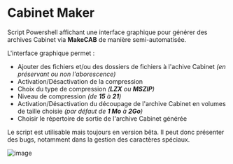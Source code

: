 # Cabinet Maker

Script Powershell affichant une interface graphique pour générer des archives Cabinet via **MakeCAB** de manière semi-automatisée.

L'interface graphique permet :

- Ajouter des fichiers et/ou des dossiers de fichiers à l'achive Cabinet _(en préservant ou non l'aborescence)_
- Activation/Désactivation de la compression
- Choix du type de compression _(**LZX** ou **MSZIP**)_
- Niveau de compression _(de **15** à **21**)_
- Activation/Désactivation du découpage de l'archive Cabinet en volumes de taille choisie _(par défaut de **1 Mo** à **2Go**)_
- Choisir le répertoire de sortie de l'archive Cabinet générée

Le script est utilisable mais toujours en version bêta. Il peut donc présenter des bugs, notamment dans la gestion des caractères spéciaux.

![image](https://github.com/user-attachments/assets/a991734f-0318-42fa-ba13-6cf3924b0e72)

